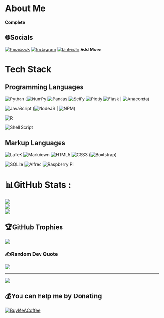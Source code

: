 # About Me

**Complete**

## 🌐Socials

[![Facebook](https://img.shields.io/badge/Facebook-%231877F2.svg?logo=Facebook&logoColor=white)](https://facebook.com/mayuranvisakan) 
[![Instagram](https://img.shields.io/badge/Instagram-%23E4405F.svg?logo=Instagram&logoColor=white)](https://instagram.com/mayurankv) 
[![LinkedIn](https://img.shields.io/badge/LinkedIn-%230077B5.svg?logo=linkedin&logoColor=white)](https://linkedin.com/in/mayuranvisakan) 
**Add More**

# Tech Stack

## Programming Languages

![Python](https://img.shields.io/badge/python-3670A0?style=for-the-badge&logo=python&logoColor=ffdd54) (![NumPy](https://img.shields.io/badge/numpy-%23013243.svg?style=for-the-badge&logo=numpy&logoColor=white)
![Pandas](https://img.shields.io/badge/pandas-%23150458.svg?style=for-the-badge&logo=pandas&logoColor=white) ![SciPy](https://img.shields.io/badge/SciPy-%230C55A5.svg?style=for-the-badge&logo=scipy&logoColor=%white) ![Plotly](https://img.shields.io/badge/Plotly-%233F4F75.svg?style=for-the-badge&logo=plotly&logoColor=white) ![Flask](https://img.shields.io/badge/flask-%23000.svg?style=for-the-badge&logo=flask&logoColor=white) | ![Anaconda](https://img.shields.io/badge/Anaconda-%2344A833.svg?style=for-the-badge&logo=anaconda&logoColor=white))

![JavaScript](https://img.shields.io/badge/javascript-%23323330.svg?style=for-the-badge&logo=javascript&logoColor=%23F7DF1E) (![NodeJS](https://img.shields.io/badge/node.js-6DA55F?style=for-the-badge&logo=node.js&logoColor=white) | ![NPM](https://img.shields.io/badge/NPM-%23000000.svg?style=for-the-badge&logo=npm&logoColor=white))

![R](https://img.shields.io/badge/r-%23276DC3.svg?style=for-the-badge&logo=r&logoColor=white)

![Shell Script](https://img.shields.io/badge/shell_script-%23121011.svg?style=for-the-badge&logo=gnu-bash&logoColor=white)

## Markup Languages

![LaTeX](https://img.shields.io/badge/latex-%23008080.svg?style=for-the-badge&logo=latex&logoColor=white)
![Markdown](https://img.shields.io/badge/markdown-%23000000.svg?style=for-the-badge&logo=markdown&logoColor=white)
![HTML5](https://img.shields.io/badge/html5-%23E34F26.svg?style=for-the-badge&logo=html5&logoColor=white)
![CSS3](https://img.shields.io/badge/css3-%231572B6.svg?style=for-the-badge&logo=css3&logoColor=white) (![Bootstrap](https://img.shields.io/badge/bootstrap-%23563D7C.svg?style=for-the-badge&logo=bootstrap&logoColor=white))

![SQLite](https://img.shields.io/badge/sqlite-%2307405e.svg?style=for-the-badge&logo=sqlite&logoColor=white)
![Alfred](https://img.shields.io/badge/alfred-%235C1F87.svg?style=for-the-badge&logo=alfred)
![Raspberry Pi](https://img.shields.io/badge/-RaspberryPi-C51A4A?style=for-the-badge&logo=Raspberry-Pi)

# 📊GitHub Stats :
![](https://github-readme-stats.vercel.app/api?username=mayurankv&theme=tokyonight&hide_border=true&include_all_commits=true&count_private=true)<br/>
![](https://github-readme-streak-stats.herokuapp.com/?user=mayurankv&theme=tokyonight&hide_border=true)<br/>
![](https://github-readme-stats.vercel.app/api/top-langs/?username=mayurankv&theme=tokyonight&hide_border=true&include_all_commits=true&count_private=false&layout=compact)

## 🏆GitHub Trophies
![](https://github-trophies.vercel.app/?username=mayurankv&theme=tokyonight&no-frame=true&no-bg=true&margin-w=4)

### ✍️Random Dev Quote
![](https://quotes-github-readme.vercel.app/api?type=horizontal&theme=tokyonight)

---
[![](https://visitcount.itsvg.in/api?id=mayurankv&icon=5&color=8)](https://visitcount.itsvg.in)

  ## 💰You can help me by Donating
  [![BuyMeACoffee](https://img.shields.io/badge/Buy%20Me%20a%20Coffee-ffdd00?style=for-the-badge&logo=buy-me-a-coffee&logoColor=black)](https://buymeacoffee.com/temp) 
